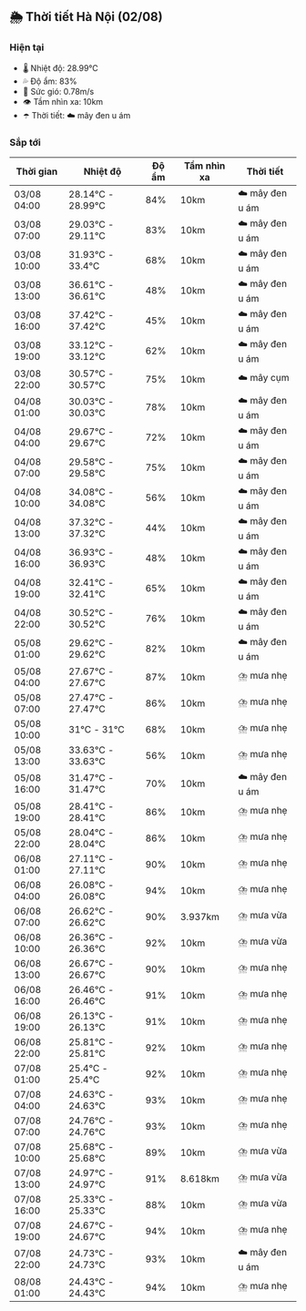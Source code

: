 ## 🌦️ Thời tiết Hà Nội (02/08)

### Hiện tại

- 🌡️ Nhiệt độ: 28.99℃
- 💦 Độ ẩm: 83%
- 💨 Sức gió: 0.78m/s
- 👁️ Tầm nhìn xa: 10km
- ☂️ Thời tiết: ☁️ mây đen u ám

### Sắp tới

| Thời gian | Nhiệt độ | Độ ẩm | Tầm nhìn xa | Thời tiết |
| --- | --- | --- | --- | --- |
| 03/08 04:00 | 28.14℃ - 28.99℃ | 84% | 10km | ☁️ mây đen u ám |
| 03/08 07:00 | 29.03℃ - 29.11℃ | 83% | 10km | ☁️ mây đen u ám |
| 03/08 10:00 | 31.93℃ - 33.4℃ | 68% | 10km | ☁️ mây đen u ám |
| 03/08 13:00 | 36.61℃ - 36.61℃ | 48% | 10km | ☁️ mây đen u ám |
| 03/08 16:00 | 37.42℃ - 37.42℃ | 45% | 10km | ☁️ mây đen u ám |
| 03/08 19:00 | 33.12℃ - 33.12℃ | 62% | 10km | ☁️ mây đen u ám |
| 03/08 22:00 | 30.57℃ - 30.57℃ | 75% | 10km | ☁️ mây cụm |
| 04/08 01:00 | 30.03℃ - 30.03℃ | 78% | 10km | ☁️ mây đen u ám |
| 04/08 04:00 | 29.67℃ - 29.67℃ | 72% | 10km | ☁️ mây đen u ám |
| 04/08 07:00 | 29.58℃ - 29.58℃ | 75% | 10km | ☁️ mây đen u ám |
| 04/08 10:00 | 34.08℃ - 34.08℃ | 56% | 10km | ☁️ mây đen u ám |
| 04/08 13:00 | 37.32℃ - 37.32℃ | 44% | 10km | ☁️ mây đen u ám |
| 04/08 16:00 | 36.93℃ - 36.93℃ | 48% | 10km | ☁️ mây đen u ám |
| 04/08 19:00 | 32.41℃ - 32.41℃ | 65% | 10km | ☁️ mây đen u ám |
| 04/08 22:00 | 30.52℃ - 30.52℃ | 76% | 10km | ☁️ mây đen u ám |
| 05/08 01:00 | 29.62℃ - 29.62℃ | 82% | 10km | ☁️ mây đen u ám |
| 05/08 04:00 | 27.67℃ - 27.67℃ | 87% | 10km | ⛈️ mưa nhẹ |
| 05/08 07:00 | 27.47℃ - 27.47℃ | 86% | 10km | ⛈️ mưa nhẹ |
| 05/08 10:00 | 31℃ - 31℃ | 68% | 10km | ⛈️ mưa nhẹ |
| 05/08 13:00 | 33.63℃ - 33.63℃ | 56% | 10km | ⛈️ mưa nhẹ |
| 05/08 16:00 | 31.47℃ - 31.47℃ | 70% | 10km | ☁️ mây đen u ám |
| 05/08 19:00 | 28.41℃ - 28.41℃ | 86% | 10km | ⛈️ mưa nhẹ |
| 05/08 22:00 | 28.04℃ - 28.04℃ | 86% | 10km | ⛈️ mưa nhẹ |
| 06/08 01:00 | 27.11℃ - 27.11℃ | 90% | 10km | ⛈️ mưa nhẹ |
| 06/08 04:00 | 26.08℃ - 26.08℃ | 94% | 10km | ⛈️ mưa nhẹ |
| 06/08 07:00 | 26.62℃ - 26.62℃ | 90% | 3.937km | ⛈️ mưa vừa |
| 06/08 10:00 | 26.36℃ - 26.36℃ | 92% | 10km | ⛈️ mưa vừa |
| 06/08 13:00 | 26.67℃ - 26.67℃ | 90% | 10km | ⛈️ mưa nhẹ |
| 06/08 16:00 | 26.46℃ - 26.46℃ | 91% | 10km | ⛈️ mưa nhẹ |
| 06/08 19:00 | 26.13℃ - 26.13℃ | 91% | 10km | ⛈️ mưa nhẹ |
| 06/08 22:00 | 25.81℃ - 25.81℃ | 92% | 10km | ⛈️ mưa nhẹ |
| 07/08 01:00 | 25.4℃ - 25.4℃ | 92% | 10km | ⛈️ mưa nhẹ |
| 07/08 04:00 | 24.63℃ - 24.63℃ | 93% | 10km | ⛈️ mưa nhẹ |
| 07/08 07:00 | 24.76℃ - 24.76℃ | 93% | 10km | ⛈️ mưa nhẹ |
| 07/08 10:00 | 25.68℃ - 25.68℃ | 89% | 10km | ⛈️ mưa vừa |
| 07/08 13:00 | 24.97℃ - 24.97℃ | 91% | 8.618km | ⛈️ mưa vừa |
| 07/08 16:00 | 25.33℃ - 25.33℃ | 88% | 10km | ⛈️ mưa vừa |
| 07/08 19:00 | 24.67℃ - 24.67℃ | 94% | 10km | ⛈️ mưa nhẹ |
| 07/08 22:00 | 24.73℃ - 24.73℃ | 93% | 10km | ☁️ mây đen u ám |
| 08/08 01:00 | 24.43℃ - 24.43℃ | 94% | 10km | ⛈️ mưa nhẹ |
